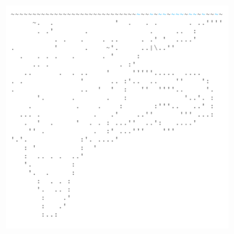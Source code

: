 <img align="left" style="float: left;" src="progress.png" width="500">

<pre>
	<a href='day/1'>Day 1: Sonar Sweep</a>























</pre>
